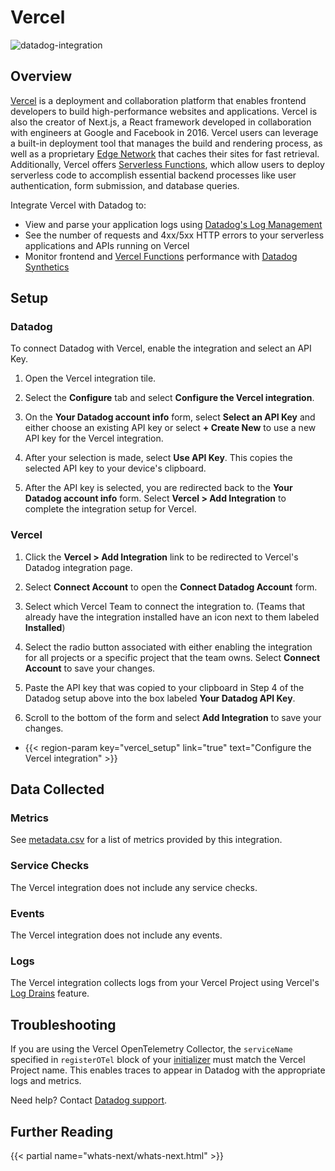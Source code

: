 # Vercel

![datadog-integration][1]

## Overview

[Vercel][2] is a deployment and collaboration platform that enables frontend developers to build high-performance websites and applications. Vercel is also the creator of Next.js, a React framework developed in collaboration with engineers at Google and Facebook in 2016. Vercel users can leverage a built-in deployment tool that manages the build and rendering process, as well as a proprietary [Edge Network][3] that caches their sites for fast retrieval. Additionally, Vercel offers [Serverless Functions][4], which allow users to deploy serverless code to accomplish essential backend processes like user authentication, form submission, and database queries.

Integrate Vercel with Datadog to:

- View and parse your application logs using [Datadog's Log Management][5]
- See the number of requests and 4xx/5xx HTTP errors to your serverless applications and APIs running on Vercel
- Monitor frontend and [Vercel Functions][9] performance with [Datadog Synthetics][6]

## Setup

### Datadog

To connect Datadog with Vercel, enable the integration and select an API Key.

1. Open the Vercel integration tile.

2. Select the **Configure** tab and select **Configure the Vercel integration**.

3. On the **Your Datadog account info** form, select **Select an API Key** and either choose an existing API key or select **+ Create New** to use a new API key for the Vercel integration.

4. After your selection is made, select **Use API Key**. This copies the selected API key to your device's clipboard.

5. After the API key is selected, you are redirected back to the **Your Datadog account info** form. Select **Vercel > Add Integration** to complete the integration setup for Vercel.
### Vercel

1. Click the **Vercel > Add Integration** link to be redirected to Vercel's Datadog integration page.

2. Select **Connect Account** to open the **Connect Datadog Account** form.

3. Select which Vercel Team to connect the integration to. (Teams that already have the integration installed have an icon next to them labeled **Installed**)

4. Select the radio button associated with either enabling the integration for all projects or a specific project that the team owns. Select **Connect Account** to save your changes.

5. Paste the API key that was copied to your clipboard in Step 4 of the Datadog setup above into the box labeled **Your Datadog API Key**.

6. Scroll to the bottom of the form and select **Add Integration** to save your changes.

- {{< region-param key="vercel_setup" link="true" text="Configure the Vercel integration" >}}

## Data Collected

### Metrics

See [metadata.csv][11] for a list of metrics provided by this integration.

### Service Checks

The Vercel integration does not include any service checks.

### Events

The Vercel integration does not include any events.

### Logs

The Vercel integration collects logs from your Vercel Project using Vercel's [Log Drains][10] feature.

## Troubleshooting

If you are using the Vercel OpenTelemetry Collector, the `serviceName` specified in `registerOTel` block of your [initializer][12] must match the Vercel Project name. This enables traces to appear in Datadog with the appropriate logs and metrics.


Need help? Contact [Datadog support][8].

## Further Reading

{{< partial name="whats-next/whats-next.html" >}}

[1]: https://raw.githubusercontent.com/DataDog/integrations-extras/master/vercel/images/logo-full-black.png
[2]: https://vercel.com/
[3]: https://vercel.com/docs/edge-network/overview
[4]: https://vercel.com/docs/serverless-functions/introduction
[5]: https://docs.datadoghq.com/logs/
[6]: https://docs.datadoghq.com/synthetics/
[7]: /setup/vercel
[8]: https://docs.datadoghq.com/help/
[9]: https://vercel.com/docs/functions
[10]: https://vercel.com/docs/observability/log-drains
[11]: https://github.com/DataDog/integrations-extras/blob/master/vercel/metadata.csv
[12]: https://vercel.com/docs/observability/otel-overview#initialize-otel
